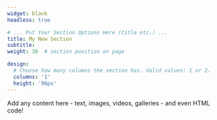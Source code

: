 ```yaml
---
widget: blank
headless: true

# ... Put Your Section Options Here (title etc.) ...
title: My New Section
subtitle:
weight: 30  # section position on page

design:
  # Choose how many columns the section has. Valid values: 1 or 2.
  columns: '1'
  height: '96px'
---
```


Add any content here - text, images, videos, galleries - and even HTML code!
